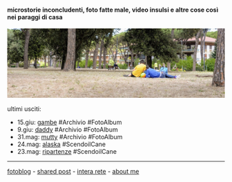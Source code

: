 #### microstorie inconcludenti, foto fatte male, video insulsi e altre cose così nei paraggi di casa  

![](/20wk25main.png "Roma - parco degli Acquedotti")

ultimi usciti:  
- 15.giu: [gambe](https://photos.app.goo.gl/6ZLmX2RLdWjbSffn7) #Archivio #FotoAlbum  
- 9.giu: [daddy](https://photos.app.goo.gl/VshEUXTz1JBbDVHMA) #Archivio #FotoAlbum  
- 31.mag: [mutty](https://photos.app.goo.gl/ASaTaPwz5WV9s1Y1A) #Archivio #FotoAlbum
- 24.mag: [alaska](https://cacioman.github.io/20wk21-ciccio-alaska.html) #ScendoilCane  
- 23.mag: [ripartenze](/20wk21-ciccio-ripartenze.md) #ScendoilCane  

---    
[fotoblog](https://www.flickr.com/photos/cacioman) - [shared post](https://t.me/cacioshared) - [intera rete](https://www.instagram.com/InteraRete/) - [about me](https://about.me/cacioman)  

<!---  
- 25.mag: [blu](https://www.flickr.com/gp/cacioman/BJHA29) #Archivio #FotoAlbum
- 10.mag: [verde](https://ift.tt/3fCgBpN) #Archivio #FotoAlbum  
- 4.mag: [giallo](https://www.flickr.com/gp/cacioman/qVq630) #Archivio #FotoAlbum  
- 27.apr: [white](https://www.flickr.com/gp/cacioman/12286q) #Archivio #FotoAlbum- 20.apr: [stranded](https://www.flickr.com/gp/cacioman/988658) #FotoAlbum     
- 17.apr: [bucato](https://youtu.be/OccDOxmylV0) #VideoInsulso  
- 13.apr: [letti (o quasi)](https://www.flickr.com/gp/cacioman/1F0cx0) #FotoAlbum  
--->  
